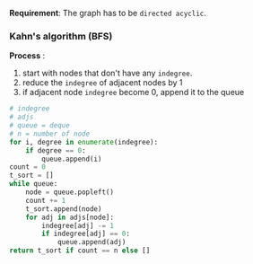 **Requirement**:
The graph has to be `directed acyclic`.

### Kahn's algorithm (BFS)
**Process** : 
1. start with nodes that don't have any `indegree`.
2. reduce the `indegree` of adjacent nodes by 1
3. if adjacent node `indegree` become 0, append it to the queue
```python
# indegree
# adjs
# queue = deque
# n = number of node
for i, degree in enumerate(indegree):
    if degree == 0:
        queue.append(i)
count = 0
t_sort = []
while queue:
    node = queue.popleft()
    count += 1
    t_sort.append(node)
    for adj in adjs[node]:
        indegree[adj] -= 1
        if indegree[adj] == 0:
            queue.append(adj)
return t_sort if count == n else []
```